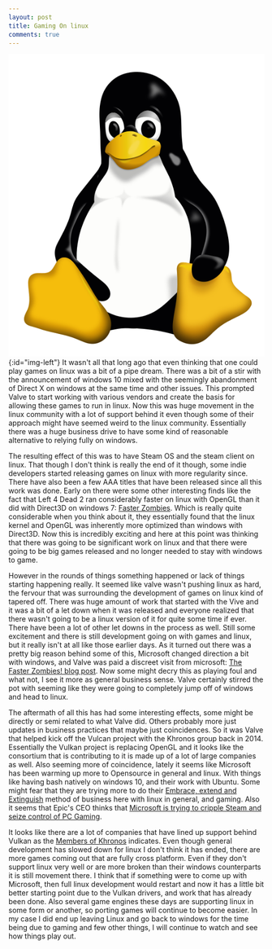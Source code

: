 ```yaml
---
layout: post
title: Gaming On linux
comments: true
---
```

![Tux Penguin](/public/Tux.svg){:id="img-left"}  It wasn't all that long ago that even thinking that one could play games on linux was a bit of a pipe dream.  There was a bit of a stir with the announcement of windows 10 mixed with the seemingly abandonment of Direct X on windows at the same time and other issues.  This prompted Valve to  start working with various vendors and create the basis for allowing these games to run in linux.  Now this was huge movement in the linux community with a lot of support behind it even though some of their approach might have seemed weird to the linux community.  Essentially there was a huge business drive to have some kind of reasonable alternative to relying fully on windows.

The resulting effect of this was to have Steam OS and the steam client on linux.  That though I don't think is really the end of it though, some indie developers started releasing games on linux with more regularity since.  There have also been a few AAA titles that have been released since all this work was done.  Early on there were some other interesting finds like the fact that Left 4 Dead 2 ran considerably faster on linux with OpenGL than it did with Direct3D on windows 7: [Faster Zombies](http://blogs.valvesoftware.com/linux/faster-zombies/).  Which is really quite considerable when you think about it, they essentially found that the linux kernel and OpenGL was inherently more optimized than windows with Direct3D.  Now this is incredibly exciting and here at this point was thinking that there was going to be significant work on linux and that there were going to be big games released and no longer needed to stay with windows to game.

However in the rounds of things something happened or lack of things starting happening really.  It seemed like valve wasn't pushing linux as hard, the fervour that was surrounding the development of games on linux kind of tapered off.  There was huge amount of work that started with the Vive and it was a bit of a let down when it was released and everyone realized that there wasn't going to be a linux version of it for quite some time if ever.  There have been a lot of other let downs in the process as well.  Still some excitement and there is still development going on with games and linux, but it really isn't at all like those earlier days.  As it turned out there was a pretty big reason behind some of this, Microsoft changed direction a bit with windows, and Valve was paid a discreet visit from microsoft: [The Faster Zombies! blog post](https://richg42.blogspot.co.uk/2017/01/the-faster-zombies-blog-post.html).  Now some might decry this as playing foul and what not, I see it more as general business sense.  Valve certainly stirred the pot with seeming like they were going to completely jump off of windows and head to linux.

The aftermath of all this has had some interesting effects, some might be directly or semi related to what Valve did.  Others probably more just updates in business practices that maybe just coincidences.  So it was Valve that helped kick off the Vulcan project with the Khronos group back in 2014.  Essentially the Vulkan project is replacing OpenGL and it looks like the consortium that is contributing to it is made up of a lot of large companies as well.  Also seeming more of coincidence, lately it seems like Microsoft has been warming up more to Opensource in general and linux.  With things like having bash natively on windows 10, and their work with Ubuntu.  Some might fear that they are trying more to do their [Embrace, extend and Extinguish](https://en.wikipedia.org/wiki/Embrace,_extend_and_extinguish) method of business here with linux in general, and gaming.  Also it seems that Epic's CEO thinks that [Microsoft is trying to cripple Steam and seize control of PC Gaming](http://www.pcworld.com/article/3099954/windows/epic-ceo-how-microsoft-is-plotting-to-cripple-steam-and-seize-control-of-pc-gaming.html).  

It looks like there are a lot of companies that have lined up support behind Vulkan as the [Members of Khronos](https://www.khronos.org/members/list/) indicates.  Even though general development has slowed down for linux I don't think it has ended, there are more games coming out that are fully cross platform.  Even if they don't support linux very well or are more broken than their windows counterparts it is still movement there.  I think that if something were to come up with Microsoft, then full linux development would restart and now it has a little bit better starting point due to the Vulkan drivers, and work that has already been done.  Also several game engines these days are supporting linux in some form or another, so porting games will continue to become easier.  In my case I did end up leaving Linux and go back to windows for the time being due to gaming and few other things, I will continue to watch and see how things play out.

